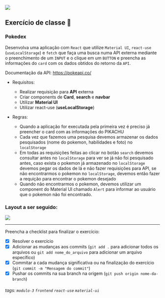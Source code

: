 ![](https://i.imgur.com/xG74tOh.png)

## Exercício de classe 🏫

### Pokedex

Desenvolva uma aplicação com `React` que utilize `Material UI`, `react-use` (`useLocalStorage`) e `fetch` que faça uma busca numa API externa mediante o preenchimento de um `INPUT` e o clique em um `BUTTON` e preencha as informações do `card` com os dados obtidos do retorno da `API`.

Documentação da API: https://pokeapi.co/

- Requisitos:
    - Realizar requisição para **API** externa
    - Criar components de **Card**, **search** e **navbar**
    - Utilizar **Material UI**
    - Utilizar react-use (**useLocalStorage**)
    
- Regras:
    - Quando a aplicação for executada pela primeira vez é preciso já preencher o card com as informações do PIKACHU 
    - Cada vez que fazemos uma pesquisa devemos armazenar os dados pesquisados (nome do pokemon, habilidades e foto) no `localStorage`
    - Em todas as requisições feitas ao clicar no botão `search` devemos consultar antes no `localStorage` para ver se já não foi pesquisado antes, caso exista o pokemon já armazenado no `localStorage` devemos pegar os dados de lá e não fazer requisições para API, se não encontrarmos o pokemon no `localStorage`, devemos então fazer a requição para encontrar o pokemon desejado
    - Quando não encontrarmos o pokemon, devemos utilizar um component do Material UI chamado `Alert` para informar ao usuário que o pokemon não foi encontrado.

### Layout a ser seguido:

![](https://i.imgur.com/QmJty2O.png)

---

Preencha a checklist para finalizar o exercício:

- [X] Resolver o exercício
- [X] Adicionar as mudanças aos commits (`git add .` para adicionar todos os arquivos ou `git add nome_do_arquivo` para adicionar um arquivo específico)
- [X] Commitar a cada mudança significativa ou na finalização do exercício (`git commit -m "Mensagem do commit"`)
- [X] Pushar os commits na sua branch na origem (`git push origin nome-da-branch`)

###### tags: `modulo-3` `frontend` `react-use` `material-ui`